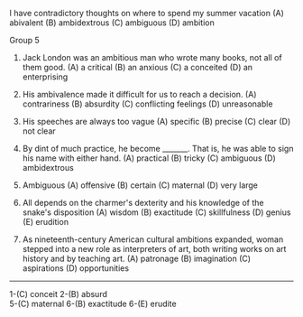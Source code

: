 I have contradictory thoughts on where to spend my summer vacation
(A) abivalent     (B) ambidextrous    (C) ambiguous   (D) ambition


Group 5



1. Jack London was an ambitious man who wrote many books, not all of them good.
(A) a critical    (B) an anxious    (C) a conceited   (D) an enterprising


2. His ambivalence made it difficult for us to reach a decision.
(A) contrariness    (B) absurdity   (C) conflicting feelings    (D) unreasonable 

3. His speeches are always too vague
(A) specific    (B) precise   (C) clear   (D) not clear

4. By dint of much practice, he become _______. That is, he was able to sign his name with either hand.
(A) practical   (B) tricky    (C) ambiguous   (D) ambidextrous

5. Ambiguous
(A) offensive   (B) certain     (C) maternal    (D) very large

6. All depends on the charmer's dexterity and his knowledge of the snake's disposition
(A) wisdom    (B) exactitude    (C) skillfulness    (D) genius    (E) erudition

7. As nineteenth-century American cultural ambitions expanded, woman stepped into a new role as interpreters of art, both writing works on art history and by teaching art.
(A) patronage   (B) imagination   (C) aspirations   (D) opportunities

----

1-(C) conceit
2-(B) absurd   
5-(C) maternal
6-(B) exactitude
6-(E) erudite
